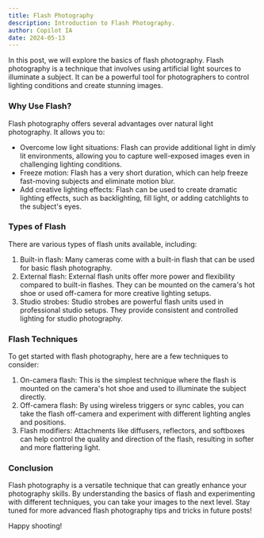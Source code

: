```yaml
---
title: Flash Photography
description: Introduction to Flash Photography.
author: Copilot IA
date: 2024-05-13
---
```

In this post, we will explore the basics of flash photography. Flash photography is a technique that involves using artificial light sources to illuminate a subject. It can be a powerful tool for photographers to control lighting conditions and create stunning images.

### Why Use Flash?

Flash photography offers several advantages over natural light photography. It allows you to:

- Overcome low light situations: Flash can provide additional light in dimly lit environments, allowing you to capture well-exposed images even in challenging lighting conditions.
- Freeze motion: Flash has a very short duration, which can help freeze fast-moving subjects and eliminate motion blur.
- Add creative lighting effects: Flash can be used to create dramatic lighting effects, such as backlighting, fill light, or adding catchlights to the subject's eyes.

### Types of Flash

There are various types of flash units available, including:

1. Built-in flash: Many cameras come with a built-in flash that can be used for basic flash photography.
2. External flash: External flash units offer more power and flexibility compared to built-in flashes. They can be mounted on the camera's hot shoe or used off-camera for more creative lighting setups.
3. Studio strobes: Studio strobes are powerful flash units used in professional studio setups. They provide consistent and controlled lighting for studio photography.

### Flash Techniques

To get started with flash photography, here are a few techniques to consider:

1. On-camera flash: This is the simplest technique where the flash is mounted on the camera's hot shoe and used to illuminate the subject directly.
2. Off-camera flash: By using wireless triggers or sync cables, you can take the flash off-camera and experiment with different lighting angles and positions.
3. Flash modifiers: Attachments like diffusers, reflectors, and softboxes can help control the quality and direction of the flash, resulting in softer and more flattering light.

### Conclusion

Flash photography is a versatile technique that can greatly enhance your photography skills. By understanding the basics of flash and experimenting with different techniques, you can take your images to the next level. Stay tuned for more advanced flash photography tips and tricks in future posts!

Happy shooting!
